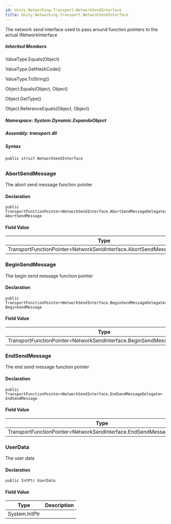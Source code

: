 ```yaml
---  
id: Unity.Networking.Transport.NetworkSendInterface  
title: Unity.Networking.Transport.NetworkSendInterface  
---
```


<div class="markdown level0 summary">

The network send interface used to pass around function pointers to the
actual INetworkInterface

</div>

<div class="markdown level0 conceptual">

</div>

<div class="inheritedMembers">

##### Inherited Members

<div>

ValueType.Equals(Object)

</div>

<div>

ValueType.GetHashCode()

</div>

<div>

ValueType.ToString()

</div>

<div>

Object.Equals(Object, Object)

</div>

<div>

Object.GetType()

</div>

<div>

Object.ReferenceEquals(Object, Object)

</div>

</div>

##### **Namespace**: System.Dynamic.ExpandoObject

##### **Assembly**: transport.dll

##### Syntax

``` lang-csharp
public struct NetworkSendInterface
```

## 

### AbortSendMessage

<div class="markdown level1 summary">

The abort send message function pointer

</div>

<div class="markdown level1 conceptual">

</div>

#### Declaration

``` lang-csharp
public TransportFunctionPointer<NetworkSendInterface.AbortSendMessageDelegate> AbortSendMessage
```

#### Field Value

| Type                                                                      | Description |
|---------------------------------------------------------------------------|-------------|
| TransportFunctionPointer\<NetworkSendInterface.AbortSendMessageDelegate\> |             |

### BeginSendMessage

<div class="markdown level1 summary">

The begin send message function pointer

</div>

<div class="markdown level1 conceptual">

</div>

#### Declaration

``` lang-csharp
public TransportFunctionPointer<NetworkSendInterface.BeginSendMessageDelegate> BeginSendMessage
```

#### Field Value

| Type                                                                      | Description |
|---------------------------------------------------------------------------|-------------|
| TransportFunctionPointer\<NetworkSendInterface.BeginSendMessageDelegate\> |             |

### EndSendMessage

<div class="markdown level1 summary">

The end send message function pointer

</div>

<div class="markdown level1 conceptual">

</div>

#### Declaration

``` lang-csharp
public TransportFunctionPointer<NetworkSendInterface.EndSendMessageDelegate> EndSendMessage
```

#### Field Value

| Type                                                                    | Description |
|-------------------------------------------------------------------------|-------------|
| TransportFunctionPointer\<NetworkSendInterface.EndSendMessageDelegate\> |             |

### UserData

<div class="markdown level1 summary">

The user data

</div>

<div class="markdown level1 conceptual">

</div>

#### Declaration

``` lang-csharp
public IntPtr UserData
```

#### Field Value

| Type          | Description |
|---------------|-------------|
| System.IntPtr |             |
